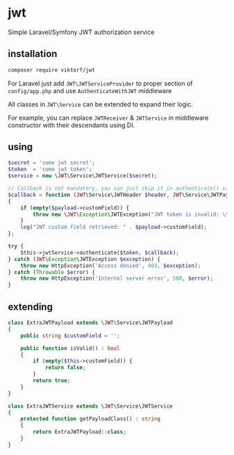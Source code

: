 # jwt
Simple Laravel/Symfony JWT authorization service

## installation
```bash
composer require viktorf/jwt
``` 
For Laravel just add `JWT\JWTServiceProvider` to proper section of `config/app.php` and use `AuthenticateWithJWT` middleware

All classes in `JWT\Service` can be extended to expand their logic.

For example, you can replace `JWTReceiver` & `JWTService` in middleware constructor with their descendants using DI.

## using

```php
$secret = 'some jwt secret';
$token  = 'some jwt token';
$service = new \JWT\Service\JWTService($secret);

// Callback is not mandatory, you can just skip it in authenticate() call
$callback = function (JWT\Service\JWTHeader $header, JWT\Service\JWTPayload $payload) 
{
    if (empty($payload->customField)) {
        throw new \JWT\Exception\JWTException("JWT token is invalid: \$payload->customField is needed");
    }
    log("JWT custom field retrieved: " . $payload->customField);
};

try {
    $this->jwtService->authenticate($token, $callback);
} catch (JWT\Exception\JWTException $exception) {
    throw new HttpException('Access denied', 403, $exception);
} catch (Throwable $error) {
    throw new HttpException('Internal server error', 500, $error);
}
```

## extending
```php
class ExtraJWTPayload extends \JWT\Service\JWTPayload
{
    public string $customField = '';

    public function isValid() : bool
    {
        if (empty($this->customField)) {
            return false;
        }
        return true;
    }
}

class ExtraJWTService extends \JWT\Service\JWTService
{
    protected function getPayloadClass() : string
    {
        return ExtraJWTPayload::class;
    }
}
```